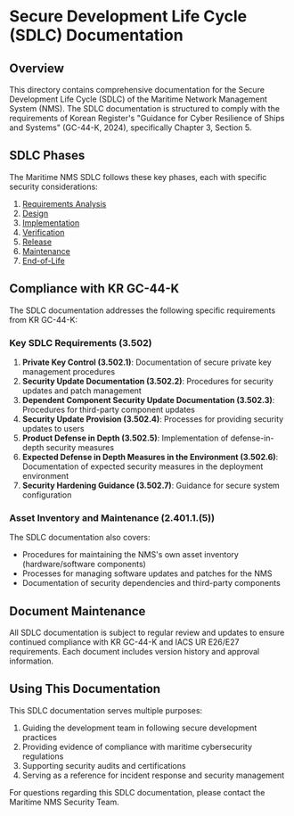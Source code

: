 # Secure Development Life Cycle (SDLC) Documentation

## Overview

This directory contains comprehensive documentation for the Secure Development Life Cycle (SDLC) of the Maritime Network Management System (NMS). The SDLC documentation is structured to comply with the requirements of Korean Register's "Guidance for Cyber Resilience of Ships and Systems" (GC-44-K, 2024), specifically Chapter 3, Section 5.

## SDLC Phases

The Maritime NMS SDLC follows these key phases, each with specific security considerations:

1. [Requirements Analysis](requirements.md)
2. [Design](design.md)
3. [Implementation](implementation.md)
4. [Verification](verification.md)
5. [Release](release.md)
6. [Maintenance](maintenance.md)
7. [End-of-Life](end_of_life.md)

## Compliance with KR GC-44-K

The SDLC documentation addresses the following specific requirements from KR GC-44-K:

### Key SDLC Requirements (3.502)

1. **Private Key Control (3.502.1)**: Documentation of secure private key management procedures
2. **Security Update Documentation (3.502.2)**: Procedures for security updates and patch management
3. **Dependent Component Security Update Documentation (3.502.3)**: Procedures for third-party component updates
4. **Security Update Provision (3.502.4)**: Processes for providing security updates to users
5. **Product Defense in Depth (3.502.5)**: Implementation of defense-in-depth security measures
6. **Expected Defense in Depth Measures in the Environment (3.502.6)**: Documentation of expected security measures in the deployment environment
7. **Security Hardening Guidance (3.502.7)**: Guidance for secure system configuration

### Asset Inventory and Maintenance (2.401.1.(5))

The SDLC documentation also covers:

- Procedures for maintaining the NMS's own asset inventory (hardware/software components)
- Processes for managing software updates and patches for the NMS
- Documentation of security dependencies and third-party components

## Document Maintenance

All SDLC documentation is subject to regular review and updates to ensure continued compliance with KR GC-44-K and IACS UR E26/E27 requirements. Each document includes version history and approval information.

## Using This Documentation

This SDLC documentation serves multiple purposes:

1. Guiding the development team in following secure development practices
2. Providing evidence of compliance with maritime cybersecurity regulations
3. Supporting security audits and certifications
4. Serving as a reference for incident response and security management

For questions regarding this SDLC documentation, please contact the Maritime NMS Security Team.
